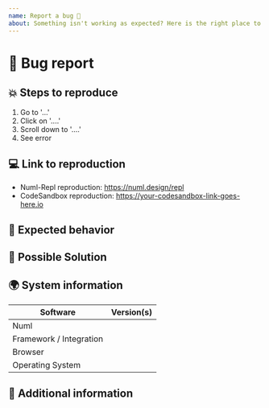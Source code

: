 ```yaml
---
name: Report a bug 🐛
about: Something isn't working as expected? Here is the right place to report.
---
```


<!---
Thanks for creating an issue 🙂!

Please search open/closed issues before submitting. Someone
might have asked the same thing before!

Please fill out all of the sections of this template marked as REQUIRED! We
ask for this information because we need it in order to understand your issue
and quickly diagnose it or provide a solution. Failure to provide the
required information will result in your issue being closed.

We're all volunteers here, so help us help you by taking the time to
accurately fill out this template. ❤️
-->

# 🐛 Bug report

<!-- REQUIRED: Provide a brief description of your bug below -->

## 💥 Steps to reproduce

<!-- REQUIRED -->

1. Go to '...'
2. Click on '....'
3. Scroll down to '....'
4. See error

## 💻 Link to reproduction

<!--
REQUIRED

Create a minimal reproduction in Numl-Repl or CodeSandbox.
-->

- Numl-Repl reproduction: https://numl.design/repl
- CodeSandbox reproduction: https://your-codesandbox-link-goes-here.io

## 🧐 Expected behavior

<!-- Explain what you expected to happen -->

## 🧭 Possible Solution

<!-- Not required, but feel free to suggest a possible solution below if you
have one in mind. -->

## 🌍 System information

<!-- REQUIRED -->

| Software                    | Version(s) |
| --------------------------- | ---------- |
| Numl                        |            |
| Framework / Integration     |            |
| Browser                     |            |
| Operating System            |            |

## 📝 Additional information

<!-- Use this section to provide any additional information you might have,
like screenshots, notes, or links to ideas. -->
